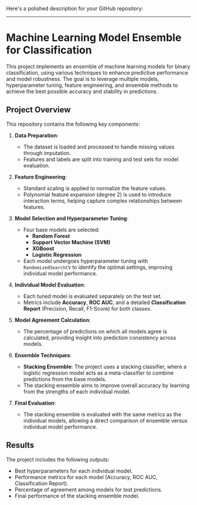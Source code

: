 
Here's a polished description for your GitHub repository:

---

# Machine Learning Model Ensemble for Classification

This project implements an ensemble of machine learning models for binary classification, using various techniques to enhance predictive performance and model robustness. The goal is to leverage multiple models, hyperparameter tuning, feature engineering, and ensemble methods to achieve the best possible accuracy and stability in predictions.

## Project Overview

This repository contains the following key components:

1. **Data Preparation**:
   - The dataset is loaded and processed to handle missing values through imputation.
   - Features and labels are split into training and test sets for model evaluation.

2. **Feature Engineering**:
   - Standard scaling is applied to normalize the feature values.
   - Polynomial feature expansion (degree 2) is used to introduce interaction terms, helping capture complex relationships between features.

3. **Model Selection and Hyperparameter Tuning**:
   - Four base models are selected:
     - **Random Forest**
     - **Support Vector Machine (SVM)**
     - **XGBoost**
     - **Logistic Regression**
   - Each model undergoes hyperparameter tuning with `RandomizedSearchCV` to identify the optimal settings, improving individual model performance.

4. **Individual Model Evaluation**:
   - Each tuned model is evaluated separately on the test set.
   - Metrics include **Accuracy**, **ROC AUC**, and a detailed **Classification Report** (Precision, Recall, F1-Score) for both classes.

5. **Model Agreement Calculation**:
   - The percentage of predictions on which all models agree is calculated, providing insight into prediction consistency across models.

6. **Ensemble Techniques**:
   - **Stacking Ensemble**: The project uses a stacking classifier, where a logistic regression model acts as a meta-classifier to combine predictions from the base models.
   - The stacking ensemble aims to improve overall accuracy by learning from the strengths of each individual model.

7. **Final Evaluation**:
   - The stacking ensemble is evaluated with the same metrics as the individual models, allowing a direct comparison of ensemble versus individual model performance.

## Results

The project includes the following outputs:
- Best hyperparameters for each individual model.
- Performance metrics for each model (Accuracy, ROC AUC, Classification Report).
- Percentage of agreement among models for test predictions.
- Final performance of the stacking ensemble model.

